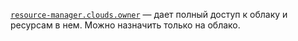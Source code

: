 [`resource-manager.clouds.owner`](../../../../iam/concepts/access-control/roles.md#owner) — дает полный доступ к облаку и ресурсам в нем. Можно назначить только на облако.
